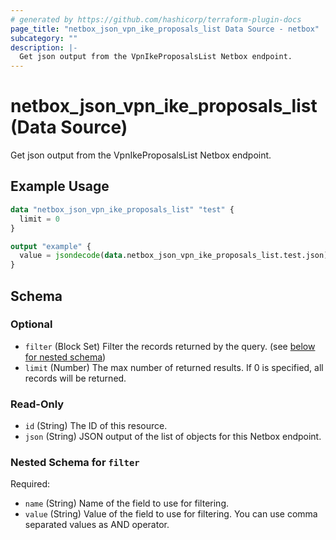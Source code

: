 ```yaml
---
# generated by https://github.com/hashicorp/terraform-plugin-docs
page_title: "netbox_json_vpn_ike_proposals_list Data Source - netbox"
subcategory: ""
description: |-
  Get json output from the VpnIkeProposalsList Netbox endpoint.
---
```


# netbox_json_vpn_ike_proposals_list (Data Source)

Get json output from the VpnIkeProposalsList Netbox endpoint.

## Example Usage

```terraform
data "netbox_json_vpn_ike_proposals_list" "test" {
  limit = 0
}

output "example" {
  value = jsondecode(data.netbox_json_vpn_ike_proposals_list.test.json)
}
```

<!-- schema generated by tfplugindocs -->
## Schema

### Optional

- `filter` (Block Set) Filter the records returned by the query. (see [below for nested schema](#nestedblock--filter))
- `limit` (Number) The max number of returned results. If 0 is specified, all records will be returned.

### Read-Only

- `id` (String) The ID of this resource.
- `json` (String) JSON output of the list of objects for this Netbox endpoint.

<a id="nestedblock--filter"></a>
### Nested Schema for `filter`

Required:

- `name` (String) Name of the field to use for filtering.
- `value` (String) Value of the field to use for filtering. You can use comma separated values as AND operator.
